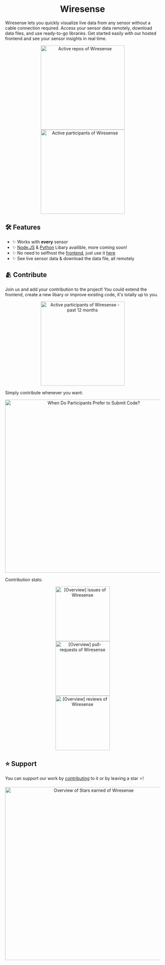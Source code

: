 <h1 align="center" id="title">Wiresense</h1>

Wiresense lets you quickly visualize live data from any sensor without a cable connection required. Access your sensor data remotely, download data files, and use ready-to-go libraries. Get started easily with our hosted frontend and see your sensor insights in real time. 

<a href="https://next.ossinsight.io/widgets/official/compose-org-activity-active-ranking?activity=repos&period=past_12_months&owner_id=171203918" target="_blank" style="display: block" align="center">
    <picture>
        <source media="(prefers-color-scheme: dark)" srcset="https://next.ossinsight.io/widgets/official/compose-org-activity-active-ranking/thumbnail.png?activity=repos&period=past_12_months&owner_id=171203918&image_size=4x3&color_scheme=dark" width="273" height="auto">
        <img alt="Active repos of Wiresense" src="https://next.ossinsight.io/widgets/official/compose-org-activity-active-ranking/thumbnail.png?activity=repos&period=past_12_months&owner_id=171203918&image_size=4x3&color_scheme=light" width="273" height="auto">
    </picture>
</a>
<a href="https://next.ossinsight.io/widgets/official/compose-org-activity-active-ranking?activity=participants&period=past_12_months&owner_id=171203918" target="_blank" style="display: block" align="center">
    <picture>
        <source media="(prefers-color-scheme: dark)" srcset="https://next.ossinsight.io/widgets/official/compose-org-activity-active-ranking/thumbnail.png?activity=participants&period=past_12_months&owner_id=171203918&image_size=4x3&color_scheme=dark" width="273" height="auto">
        <img alt="Active participants of Wiresense" src="https://next.ossinsight.io/widgets/official/compose-org-activity-active-ranking/thumbnail.png?activity=participants&period=past_12_months&owner_id=171203918&image_size=4x3&color_scheme=light" width="273" height="auto">
    </picture>
</a>

## 🛠️ Features 
- ✨ Works with **every** sensor
- ✨ [Node.JS](https://github.com/Wiresense/wiresense.js) & [Python](https://github.com/Wiresense/wiresense.py) Libary availible, more coming soon!
- ✨ No need to selfhost the [frontend](https://github.com/Wiresense/frontend), just use it [here](https://wiresense.github.io/frontend)
- ✨ See live sensor data & download the data file, all remotely

## 🫂 Contribute
Join us and add your contribution to the project!
You could extend the frontend, create a new libary or improve existing code, it's totally up to you.

<a href="https://next.ossinsight.io/widgets/official/compose-org-active-contributors?period=past_12_months&activity=active&owner_id=171203918" target="_blank" style="display: block" align="center">
  <picture>
    <source media="(prefers-color-scheme: dark)" srcset="https://next.ossinsight.io/widgets/official/compose-org-active-contributors/thumbnail.png?period=past_12_months&activity=active&owner_id=171203918&image_size=2x3&color_scheme=dark" width="273" height="auto">
    <img alt="Active participants of Wiresense - past 12 months" src="https://next.ossinsight.io/widgets/official/compose-org-active-contributors/thumbnail.png?period=past_12_months&activity=active&owner_id=171203918&image_size=2x3&color_scheme=light" width="273" height="auto">
  </picture>
</a>  

Simply contribute whenever you want:  

<a href="https://next.ossinsight.io/widgets/official/analyze-org-commits-time-distribution?period=past_12_months&zone=0&owner_id=171203918" target="_blank" style="display: block" align="center">
  <picture>
    <source media="(prefers-color-scheme: dark)" srcset="https://next.ossinsight.io/widgets/official/analyze-org-commits-time-distribution/thumbnail.png?period=past_12_months&zone=0&owner_id=171203918&image_size=3x6&color_scheme=dark" width="561" height="auto">
    <img alt="When Do Participants Prefer to Submit Code?" src="https://next.ossinsight.io/widgets/official/analyze-org-commits-time-distribution/thumbnail.png?period=past_12_months&zone=0&owner_id=171203918&image_size=3x6&color_scheme=light" width="561" height="auto">
  </picture>
</a>

Contribution stats:

<a href="https://next.ossinsight.io/widgets/official/compose-org-overview-stats?activity=issues&period=past_28_days&owner_id=171203918" target="_blank" style="display: block" align="center">
  <picture>
    <source media="(prefers-color-scheme: dark)" srcset="https://next.ossinsight.io/widgets/official/compose-org-overview-stats/thumbnail.png?activity=issues&period=past_28_days&owner_id=171203918&image_size=2x2&color_scheme=dark" width="177" height="auto">
    <img alt="[Overview] issues of Wiresense" src="https://next.ossinsight.io/widgets/official/compose-org-overview-stats/thumbnail.png?activity=issues&period=past_28_days&owner_id=171203918&image_size=2x2&color_scheme=light" width="177" height="auto">
  </picture>
</a>
<a href="https://next.ossinsight.io/widgets/official/compose-org-overview-stats?activity=pull-requests&period=past_28_days&owner_id=171203918" target="_blank" style="display: block" align="center">
  <picture>
    <source media="(prefers-color-scheme: dark)" srcset="https://next.ossinsight.io/widgets/official/compose-org-overview-stats/thumbnail.png?activity=pull-requests&period=past_28_days&owner_id=171203918&image_size=2x2&color_scheme=dark" width="177" height="auto">
    <img alt="[Overview] pull-requests of Wiresense" src="https://next.ossinsight.io/widgets/official/compose-org-overview-stats/thumbnail.png?activity=pull-requests&period=past_28_days&owner_id=171203918&image_size=2x2&color_scheme=light" width="177" height="auto">
  </picture>
</a>
<a href="https://next.ossinsight.io/widgets/official/compose-org-overview-stats?activity=reviews&period=past_28_days&owner_id=171203918" target="_blank" style="display: block" align="center">
  <picture>
    <source media="(prefers-color-scheme: dark)" srcset="https://next.ossinsight.io/widgets/official/compose-org-overview-stats/thumbnail.png?activity=reviews&period=past_28_days&owner_id=171203918&image_size=2x2&color_scheme=dark" width="177" height="auto">
    <img alt="[Overview] reviews of Wiresense" src="https://next.ossinsight.io/widgets/official/compose-org-overview-stats/thumbnail.png?activity=reviews&period=past_28_days&owner_id=171203918&image_size=2x2&color_scheme=light" width="177" height="auto">
  </picture>
</a>

## ⭐️ Support 
You can support our work by [contributing](#contribute) to it or by leaving a star ⭐️!

<a href="https://next.ossinsight.io/widgets/official/compose-org-overview-stars?period=past_12_months&owner_id=171203918" target="_blank" style="display: block" align="center">
  <picture>
    <source media="(prefers-color-scheme: dark)" srcset="https://next.ossinsight.io/widgets/official/compose-org-overview-stars/thumbnail.png?period=past_12_months&owner_id=171203918&image_size=2x6&color_scheme=dark" width="561" height="auto">
    <img alt="Overview of Stars earned of Wiresense" src="https://next.ossinsight.io/widgets/official/compose-org-overview-stars/thumbnail.png?period=past_12_months&owner_id=171203918&image_size=2x6&color_scheme=light" width="561" height="auto">
  </picture>
</a>

